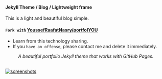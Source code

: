#### Jekyll Theme / Blog / Lightweight frame ####
This is a light and beautiful blog simple.
#### `Fork with` [YoussefRaafatNasry/portfolYOU](https://github.com/YoussefRaafatNasry/portfolYOU) ####
- Learn from this technology sharing.
- If you `have an offense`, please contact me and delete it immediately.

<div align="center">
    <i>A beautiful portfolio Jekyll theme that works with GitHub Pages.</i><br><br>
</div>

[![screenshots](https://github.com/ingersollms/Bg-jekyll-plYou/blob/master/docs/index.png)](https://ingersollms.github.io/Bg-jekyll-plYou)
